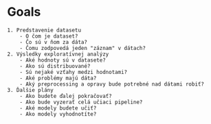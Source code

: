 # Goals
    1. Predstavenie datasetu
        - O čom je dataset?
        - Čo sú v ňom za dáta?
        - Čomu zodpovedá jeden "záznam" v dátach?
    2. Výsledky exploratívnej analýzy
        - Aké hodnoty sú v datasete?
        - Ako sú distribuované?
        - Sú nejaké vzťahy medzi hodnotami?
        - Aké problémy majú dáta?
        - Aký preprocessing a opravy bude potrebné nad dátami robiť?
    3. Ďalšie plány
        - Ako budete ďalej pokračovať?
        - Ako bude vyzerať celá učiaci pipeline?
        - Aké modely budete učiť?
        - Ako modely vyhodnotíte?
